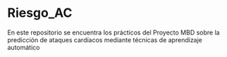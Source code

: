 # Riesgo_AC
En este repositorio se encuentra los prácticos del Proyecto MBD sobre la predicción de ataques cardíacos mediante técnicas de aprendizaje automático
